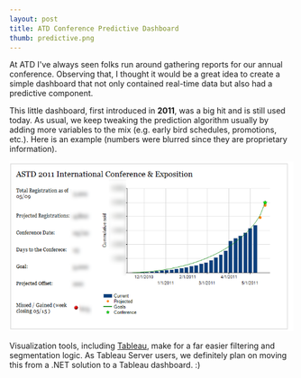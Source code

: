 ```yaml
---
layout: post
title: ATD Conference Predictive Dashboard
thumb: predictive.png
---
```

At ATD I've always seen folks run around gathering reports for our annual conference. Observing that, I thought it would be a great idea to create a simple dashboard that not only contained real-time data but also had a predictive component.

This little dashboard, first introduced in **2011**, was a big hit and is still used today. As usual, we keep tweaking the prediction algorithm usually by adding more variables to the mix (e.g. early bird schedules, promotions, etc.).
Here is an example (numbers were blurred since they are proprietary information).

![Conference Predictive Dashboard](/public/predictive-nocomments.png)

Visualization tools, including [Tableau](http://www.tableau.com), make for a far easier filtering and segmentation logic. As Tableau Server users, we definitely plan on moving this from a .NET solution to a Tableau dashboard. :)

